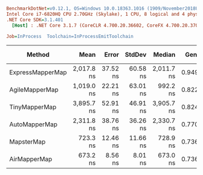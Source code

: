 ``` ini

BenchmarkDotNet=v0.12.1, OS=Windows 10.0.18363.1016 (1909/November2018Update/19H2)
Intel Core i7-6820HQ CPU 2.70GHz (Skylake), 1 CPU, 8 logical and 4 physical cores
.NET Core SDK=3.1.401
  [Host] : .NET Core 3.1.7 (CoreCLR 4.700.20.36602, CoreFX 4.700.20.37001), X64 RyuJIT

Job=InProcess  Toolchain=InProcessEmitToolchain  

```
|           Method |       Mean |    Error |   StdDev |     Median |  Gen 0 | Gen 1 | Gen 2 | Allocated |
|----------------- |-----------:|---------:|---------:|-----------:|-------:|------:|------:|----------:|
| ExpressMapperMap | 2,017.8 ns | 37.52 ns | 60.58 ns | 2,011.7 ns | 0.9499 |     - |     - |   3.89 KB |
|   AgileMapperMap | 1,019.0 ns | 22.21 ns | 63.01 ns |   992.2 ns | 0.8221 |     - |     - |   3.36 KB |
|    TinyMapperMap | 3,895.7 ns | 52.91 ns | 46.91 ns | 3,905.7 ns | 0.8240 |     - |     - |   3.38 KB |
|    AutoMapperMap | 2,311.8 ns | 38.76 ns | 36.26 ns | 2,330.7 ns | 0.7706 |     - |     - |   3.15 KB |
|       MapsterMap |   723.3 ns | 12.46 ns | 11.66 ns |   728.9 ns | 0.7362 |     - |     - |   3.01 KB |
|     AirMapperMap |   673.2 ns |  8.56 ns |  8.01 ns |   673.0 ns | 0.7362 |     - |     - |   3.01 KB |
